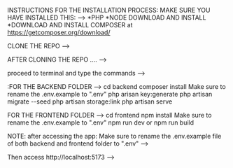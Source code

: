 INSTRUCTIONS FOR THE INSTALLATION PROCESS:
MAKE SURE YOU HAVE INSTALLED THIS: -->
*PHP 
*NODE DOWNLOAD AND INSTALL
*DOWNLOAD AND INSTALL COMPOSER  at https://getcomposer.org/download/

CLONE THE REPO -->

AFTER CLONING THE REPO .... -->

proceed to terminal and type the commands -->

:FOR THE BACKEND FOLDER -->
cd backend
composer install
Make sure to rename the .env.example to ".env" 
php arisan key:generate
php artisan migrate --seed
php artisan storage:link
php artisan serve 


FOR THE FRONTEND FOLDER -->
cd frontend
npm install
Make sure to rename the .env.example to ".env" 
npm run dev or npm run build 


NOTE: after accessing the app: Make sure to rename the .env.example file of both backend and frontend folder to ".env" -->

Then access http://localhost:5173 -->
